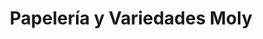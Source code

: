 ---
title: "Papelería y Variedades Moly"
url: /puerto-araujo/papeleria-y-variedades-moly/
shop: material de oficina
---